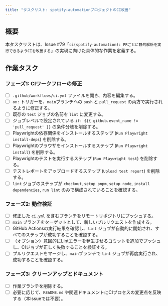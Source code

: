 ```yaml
---
title: "タスクリスト: spotify-automationプロジェクトのCI改善"
---
```


## 概要

本タスクリストは、Issue #79「`ci(spotify-automation): PRごとに静的解析を実行できるようCIを改善する`」の実現に向けた具体的な作業を定義する。

## 作業タスク

### フェーズ1: CIワークフローの修正

- [ ] `.github/workflows/ci.yml` ファイルを開き、内容を編集する。
- [ ] `on:` トリガーを、`main`ブランチへの `push` と `pull_request` の両方で実行されるように修正する。
- [ ] 既存の `test` ジョブの名前を `lint` に変更する。
- [ ] ジョブレベルで設定されている `if: ${{ github.event_name != 'pull_request' }}` の条件分岐を削除する。
- [ ] Playwrightの依存関係をインストールするステップ (`Run Playwright install-deps`) を削除する。
- [ ] Playwrightのブラウザをインストールするステップ (`Run Playwright install`) を削除する。
- [ ] Playwrightのテストを実行するステップ (`Run Playwright test`) を削除する。
- [ ] テストレポートをアップロードするステップ (`Upload test report`) を削除する。
- [ ] `lint` ジョブのステップが `checkout`, `setup pnpm`, `setup node`, `install dependencies`, `run lint` のみで構成されていることを確認する。

### フェーズ2: 動作検証

- [ ] 修正した `ci.yml` を含むブランチをリモートリポジトリにプッシュする。
- [ ] `main` ブランチをターゲットとして、新しいプルリクエストを作成する。
- [ ] GitHub Actionsの実行結果を確認し、`lint` ジョブが自動的に開始され、すべてのステップが成功することを確認する。
- [ ] （オプション）意図的にLintエラーを発生させるコミットを追加でプッシュし、CIジョブが正しく失敗することを検証する。
- [ ] プルリクエストをマージし、`main`ブランチで `lint` ジョブが再度実行され、成功することを確認する。

### フェーズ3: クリーンアップとドキュメント

- [ ] 作業ブランチを削除する。
- [ ] 必要に応じて、`README.md` や関連ドキュメントにCIプロセスの変更点を反映する（本Issueでは不要）。

